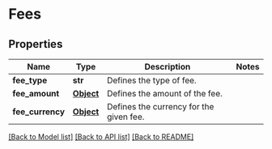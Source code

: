 # Fees

## Properties
Name | Type | Description | Notes
------------ | ------------- | ------------- | -------------
**fee_type** | **str** | Defines the type of fee. | 
**fee_amount** | [**Object**](Object.md) | Defines the amount of the fee. | 
**fee_currency** | [**Object**](Object.md) | Defines the currency for the given fee. | 

[[Back to Model list]](../README.md#documentation-for-models) [[Back to API list]](../README.md#documentation-for-api-endpoints) [[Back to README]](../README.md)

